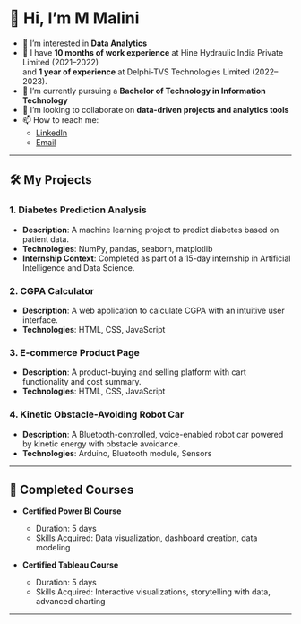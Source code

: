 # 👋 Hi, I’m M Malini

- 👀 I’m interested in **Data Analytics**  
- 🔧 I have **10 months of work experience** at Hine Hydraulic India Private Limited (2021–2022)  
  and **1 year of experience** at Delphi-TVS Technologies Limited (2022–2023).  
- 🌱 I’m currently pursuing a **Bachelor of Technology in Information Technology**  
- 💞️ I’m looking to collaborate on **data-driven projects and analytics tools**  
- 📫 How to reach me:  
  - [LinkedIn](https://www.linkedin.com/in/malini-munusamy-09857b222/)  
  - [Email](malinimpc2021@gmail.com)  

---

## 🛠️ My Projects

### 1. **Diabetes Prediction Analysis**
   - **Description**: A machine learning project to predict diabetes based on patient data.  
   - **Technologies**: NumPy, pandas, seaborn, matplotlib  
   - **Internship Context**: Completed as part of a 15-day internship in Artificial Intelligence and Data Science.    

### 2. **CGPA Calculator**
   - **Description**: A web application to calculate CGPA with an intuitive user interface.  
   - **Technologies**: HTML, CSS, JavaScript   

### 3. **E-commerce Product Page**
   - **Description**: A product-buying and selling platform with cart functionality and cost summary.  
   - **Technologies**: HTML, CSS, JavaScript  

### 4. **Kinetic Obstacle-Avoiding Robot Car**
   - **Description**: A Bluetooth-controlled, voice-enabled robot car powered by kinetic energy with obstacle avoidance.  
   - **Technologies**: Arduino, Bluetooth module, Sensors
     
---

## 📘 Completed Courses
- **Certified Power BI Course**  
  - Duration: 5 days  
  - Skills Acquired: Data visualization, dashboard creation, data modeling  

- **Certified Tableau Course**  
  - Duration: 5 days  
  - Skills Acquired: Interactive visualizations, storytelling with data, advanced charting  

-----
